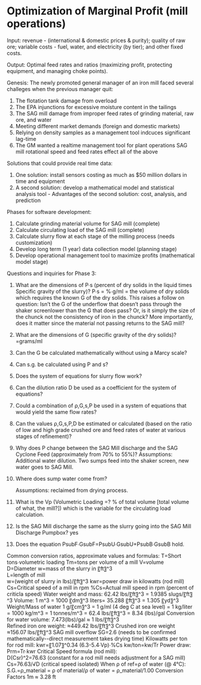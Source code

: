 # Optimization of Marginal Profit (mill operations)
Input: revenue - (international &amp; domestic prices &amp; purity); quality of raw ore; variable costs - fuel, water, and electricity (by tier); and other fixed costs. 

Output: Optimal feed rates and ratios (maximizing profit, protecting equipment, and managing choke points).

Genesis:
The newly promoted general manager of an iron mill faced several challeges when the previous manager quit:
  1. The flotation tank damage from overload
  2. The EPA injunctions for excessive moisture content in the tailings
  3. The SAG mill damage from improper feed rates of grinding material, raw ore, and water
  4. Meeting different market demands (foreign and domestic markets)
  5. Relying on density samples as a management tool indcuces significant lag-time 
  7. The GM wanted a realtime management tool for plant operations
SAG mill rotational speed and feed rates effect all of the above

Solutions that could provide real time data:  
  1. One solution: install sensors costing as much as $50 million dollars in time and equipment
  2. A second solution: develop a mathematical model and statistical analysis tool
  	- Advantages of the second solution: cost, analysis, and prediction 

Phases for software development:
  1. Calculate grinding material volume for SAG mill (complete)
  2. Calculate circulating load of the SAG mill (complete)
  3. Calculate slurry flow at each stage of the milling process (needs customization)
  4. Develop long term (1 year) data collection model (planning stage)
  5. Develop operational management tool to maximize profits (mathematical model stage)
  

Questions and inquiries for Phase 3:
1. What are the dimensions of P∙s  (percent of dry solids in the liquid times Specific gravity of the slurry)?
 	P∙s = %∙g/ml =  the volume of dry solids which requires the known G of the dry solids.
	This raises a follow on question: 
	Isn’t the G of the underflow that doesn’t pass through the shaker screenlower than the G that does pass? 
	Or, is it simply the size of the chunck not the consistency of iron in the chunck?
	More importantly, does it matter since the material not passing returns to the SAG mill?
2. What are the dimensions of G (specific gravity of the dry solids)?
	=grams/ml
3. Can the G be calculated mathematically without using a Marcy scale?
4. Can s.g. be calculated using P and s?
5. Does the system of equations for slurry flow work? 
6. Can the dilution ratio D be used as a coefficient for the system of equations?
7. Could a combination of ρ,G,s,P be used in a system of equations that would yield the same flow rates?
8. Can the values ρ,G,s,P,D be estimated or calculated (based on the ratio of low and high grade crushed ore and feed rates  of water at various stages of refinement)?
9. Why does P change between the SAG Mill discharge and the SAG Cyclone Feed (approximately from 70% to 55%)?
	Assumptions: Additional water dilution. Two sumps feed into the shaker screen, new water goes to SAG Mill.
10. Where does sump water come from?

	Assumptions: reclaimed from drying process.
11. What is the Vp (Volumetric Loading =? % of total volume [total volume of what, the mill?]) which is the variable for the circulating load calculation.
12. Is the SAG Mill discharge the same as the slurry going into the SAG Mill Discharge Pumpbox?
	yes
14. Does the equation  PsubF∙GsubF=PsubU∙GsubU+PsubB∙GsubB hold.

Common conversion ratios, approximate values and formulas:
T=Short tons∙volumetric loading
Tm=tons per volume of a mill
V=volume   
D=Diameter
w=mass of the slurry in 〖ft〗^3  
L=length of mill  
w=(weight of slurry in lbs)/〖ft〗^3 
kwr=power draw in kilowatts (rod mill)
Cs=Critical speed of a mill in rpm
%Cs=Actual mill speed in rpm (percent of criticla speed)
Water weight and mass: 	62.42 lbs/〖ft〗^3 = 1.9385 slugs/〖ft〗^3 
Volume: 1 m^3  = 1000 〖dm〗^3 liters= 35.288 〖ft〗^3  = 1.305 〖yd〗^3
Weight/Mass of water 1 g/〖cm〗^3 = 1  g/ml (4 deg C at sea level)
								  = 1 kg/liter 
                                  = 1000 kg/m^3 = 1 tonnes/m^3 
                                  = 62.4 lbs/〖ft〗^3 
                                  = 8.34 (lbs)/gal
Conversion for water volume: 	7.473(lbs)/gal ≈ 1 lbs/〖ft〗^3   
Refined iron ore weight:		≈449.42 lbs/〖ft〗^3
Crushed iron ore weight	≈156.07 lbs/〖ft〗^3
SAG mill overflow		SG=2.6 (needs to be confirmed mathematically--direct measurement takes drying time)
Kilowatts per ton for rod mill:   	kwr=〖1.07〗^0.34 (6.3-5.4∙Vp)∙%Cs kw/ton=kw/Tr
Power draw:  			Prm=Tr∙kwr 
Critical Speed formula (rod mill):	
				D(Csr)^2=76.63 (constant for a rod mill needs adjustment for a SAG mill)  
				Cs=76.63/√D (critical speed isolated)
When ρ of ref=ρ of water (@ 4°C): 	S.G.=ρ_material = ρ of material/ρ of water = ρ_material/1.00 
Conversion Factors		1m ≈ 3.28 ft

